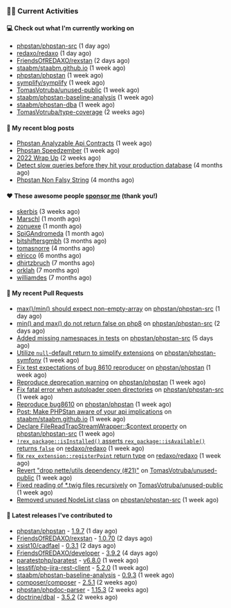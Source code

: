 ### 👨‍💻 Current Activities


#### 💻 Check out what I'm currently working on

- [phpstan/phpstan-src](https://github.com/phpstan/phpstan-src) (1 day ago)
- [redaxo/redaxo](https://github.com/redaxo/redaxo) (1 day ago)
- [FriendsOfREDAXO/rexstan](https://github.com/FriendsOfREDAXO/rexstan) (2 days ago)
- [staabm/staabm.github.io](https://github.com/staabm/staabm.github.io) (1 week ago)
- [phpstan/phpstan](https://github.com/phpstan/phpstan) (1 week ago)
- [symplify/symplify](https://github.com/symplify/symplify) (1 week ago)
- [TomasVotruba/unused-public](https://github.com/TomasVotruba/unused-public) (1 week ago)
- [staabm/phpstan-baseline-analysis](https://github.com/staabm/phpstan-baseline-analysis) (1 week ago)
- [staabm/phpstan-dba](https://github.com/staabm/phpstan-dba) (1 week ago)
- [TomasVotruba/type-coverage](https://github.com/TomasVotruba/type-coverage) (2 weeks ago)


#### 📜 My recent blog posts

- [Phpstan Analyzable Api Contracts](https://staabm.github.io/2022/12/29/phpstan-analyzable-api-contracts.html) (1 week ago)
- [Phpstan Speedzember](https://staabm.github.io/2022/12/23/phpstan-speedzember.html) (1 week ago)
- [2022 Wrap Up](https://staabm.github.io/2022/12/20/2022-wrap-up.html) (2 weeks ago)
- [Detect slow queries before they hit your production database](https://staabm.github.io/2022/08/16/phpstan-dba-query-plan-analysis.html) (4 months ago)
- [Phpstan Non Falsy String](https://staabm.github.io/2022/08/11/phpstan-non-falsy-string.html) (4 months ago)


#### ❤️ These awesome people [sponsor me](https://github.com/sponsors/staabm) (thank you!)

- [skerbis](https://github.com/skerbis) (3 weeks ago)
- [Marschl](https://github.com/Marschl) (1 month ago)
- [zonuexe](https://github.com/zonuexe) (1 month ago)
- [SpiGAndromeda](https://github.com/SpiGAndromeda) (1 month ago)
- [bitshiftersgmbh](https://github.com/bitshiftersgmbh) (3 months ago)
- [tomasnorre](https://github.com/tomasnorre) (4 months ago)
- [elricco](https://github.com/elricco) (6 months ago)
- [dhirtzbruch](https://github.com/dhirtzbruch) (7 months ago)
- [orklah](https://github.com/orklah) (7 months ago)
- [williamdes](https://github.com/williamdes) (7 months ago)


#### 🔨 My recent Pull Requests

- [max()/min() should expect non-empty-array](https://github.com/phpstan/phpstan-src/pull/2163) on [phpstan/phpstan-src](https://github.com/phpstan/phpstan-src) (1 day ago)
- [min() and max() do not return false on php8](https://github.com/phpstan/phpstan-src/pull/2161) on [phpstan/phpstan-src](https://github.com/phpstan/phpstan-src) (2 days ago)
- [Added missing namespaces in tests](https://github.com/phpstan/phpstan-src/pull/2156) on [phpstan/phpstan-src](https://github.com/phpstan/phpstan-src) (5 days ago)
- [Utilize `null`-default return to simplify extensions](https://github.com/phpstan/phpstan-symfony/pull/319) on [phpstan/phpstan-symfony](https://github.com/phpstan/phpstan-symfony) (1 week ago)
- [Fix test expectations of bug 8610 reproducer](https://github.com/phpstan/phpstan/pull/8613) on [phpstan/phpstan](https://github.com/phpstan/phpstan) (1 week ago)
- [Reproduce deprecation warning](https://github.com/phpstan/phpstan/pull/8612) on [phpstan/phpstan](https://github.com/phpstan/phpstan) (1 week ago)
- [Fix fatal error when autoloader open directories](https://github.com/phpstan/phpstan-src/pull/2154) on [phpstan/phpstan-src](https://github.com/phpstan/phpstan-src) (1 week ago)
- [Reproduce bug8610](https://github.com/phpstan/phpstan/pull/8611) on [phpstan/phpstan](https://github.com/phpstan/phpstan) (1 week ago)
- [Post: Make PHPStan aware of your api implications](https://github.com/staabm/staabm.github.io/pull/35) on [staabm/staabm.github.io](https://github.com/staabm/staabm.github.io) (1 week ago)
- [Declare FileReadTrapStreamWrapper::$context property](https://github.com/phpstan/phpstan-src/pull/2153) on [phpstan/phpstan-src](https://github.com/phpstan/phpstan-src) (1 week ago)
- [`!rex_package::isInstalled()` asserts `rex_package::isAvailable()` returns `false`](https://github.com/redaxo/redaxo/pull/5456) on [redaxo/redaxo](https://github.com/redaxo/redaxo) (1 week ago)
- [fix `rex_extension::registerPoint` return type](https://github.com/redaxo/redaxo/pull/5455) on [redaxo/redaxo](https://github.com/redaxo/redaxo) (1 week ago)
- [Revert &#34;drop nette/utils dependency (#21)&#34;](https://github.com/TomasVotruba/unused-public/pull/23) on [TomasVotruba/unused-public](https://github.com/TomasVotruba/unused-public) (1 week ago)
- [Fixed reading of *.twig files recursively](https://github.com/TomasVotruba/unused-public/pull/22) on [TomasVotruba/unused-public](https://github.com/TomasVotruba/unused-public) (1 week ago)
- [Removed unused NodeList class](https://github.com/phpstan/phpstan-src/pull/2151) on [phpstan/phpstan-src](https://github.com/phpstan/phpstan-src) (1 week ago)


#### 🔭 Latest releases I've contributed to

- [phpstan/phpstan](https://github.com/phpstan/phpstan) - [1.9.7](https://github.com/phpstan/phpstan/releases/tag/1.9.7) (1 day ago)
- [FriendsOfREDAXO/rexstan](https://github.com/FriendsOfREDAXO/rexstan) - [1.0.70](https://github.com/FriendsOfREDAXO/rexstan/releases/tag/1.0.70) (2 days ago)
- [xsist10/cadfael](https://github.com/xsist10/cadfael) - [0.3.1](https://github.com/xsist10/cadfael/releases/tag/0.3.1) (2 days ago)
- [FriendsOfREDAXO/developer](https://github.com/FriendsOfREDAXO/developer) - [3.9.2](https://github.com/FriendsOfREDAXO/developer/releases/tag/3.9.2) (4 days ago)
- [paratestphp/paratest](https://github.com/paratestphp/paratest) - [v6.8.0](https://github.com/paratestphp/paratest/releases/tag/v6.8.0) (1 week ago)
- [lesstif/php-jira-rest-client](https://github.com/lesstif/php-jira-rest-client) - [5.2.0](https://github.com/lesstif/php-jira-rest-client/releases/tag/5.2.0) (1 week ago)
- [staabm/phpstan-baseline-analysis](https://github.com/staabm/phpstan-baseline-analysis) - [0.9.3](https://github.com/staabm/phpstan-baseline-analysis/releases/tag/0.9.3) (1 week ago)
- [composer/composer](https://github.com/composer/composer) - [2.5.1](https://github.com/composer/composer/releases/tag/2.5.1) (2 weeks ago)
- [phpstan/phpdoc-parser](https://github.com/phpstan/phpdoc-parser) - [1.15.3](https://github.com/phpstan/phpdoc-parser/releases/tag/1.15.3) (2 weeks ago)
- [doctrine/dbal](https://github.com/doctrine/dbal) - [3.5.2](https://github.com/doctrine/dbal/releases/tag/3.5.2) (2 weeks ago)
